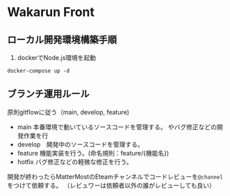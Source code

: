 # Wakarun Front
## ローカル開発環境構築手順
1. dockerでNode.js環境を起動
```
docker-compose up -d
```
## ブランチ運用ルール
原則gitflowに従う（main, develop, feature)
-  main 本番環境で動いているソースコードを管理する。
やバグ修正などの開発作業を行
-  develop　開発中のソースコードを管理する。
 - feature 機能実装を行う。(命名規則：feature/{機能名})
 - hotfix バグ修正などの軽微な修正を行う。

開発が終わったらMatterMostのEteamチャンネルでコードレビューを`@channel`をつけて依頼する。
（レビュワーは依頼者以外の誰がレビューしても良い）